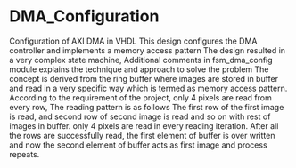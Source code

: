 # DMA_Configuration



Configuration of AXI DMA in VHDL 
This design configures the DMA controller and implements a memory access pattern
The design resulted in a very complex state machine, Additional comments in fsm_dma_config module explains the technique and approach to solve the problem
The concept is derived from the ring buffer where images are stored in buffer and read in a very specific way which is termed as memory access pattern. 
According to the requirement of the project, only 4 pixels are read from every row, The reading pattern is as follows
The first row of the first image is read, and second row of second image is read and so on with rest of images in buffer.
only 4 pixels are read in every reading iteration.
After all the rows are successfully read, the first element of buffer is over written and now the second element of buffer acts as first image and process repeats.
